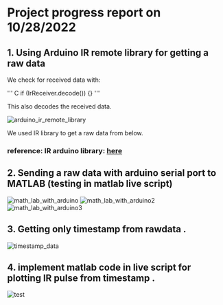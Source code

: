 # Project progress report on 10/28/2022

## 1. Using Arduino IR remote library for getting a raw data 

We check for received data with: 

''' C
if (IrReceiver.decode()) {}
'''

This also decodes the received data.

![arduino_ir_remote_library](/IR_remote_MQTT_MATLAB/images/week1/arduino_irremote.png)

We used IR library to get a raw data from below.
### reference: IR arduino library: [here](https://github.com/Arduino-IRremote/Arduino-IRremote)


## 2. Sending a raw data with arduino serial port to MATLAB  (testing in matlab live script)

![math_lab_with_arduino](/IR_remote_MQTT_MATLAB/images/week1/arduino_with_matlab.png)
![math_lab_with_arduino2](/IR_remote_MQTT_MATLAB/images/week1/arduino_with_matlab_2.png)
![math_lab_with_arduino3](/IR_remote_MQTT_MATLAB/images/week1/arduino_with_matlab_3.png)



## 3. Getting only timestamp from rawdata . 

![timestamp_data](/IR_remote_MQTT_MATLAB/images/week1/matlab_arduino_ir_signal-1.png)

## 4. implement matlab code in live script for plotting IR pulse from timestamp .

![test](/IR_remote_MQTT_MATLAB/images/week1/matlab_arduino_ir_signal-3.jpg)
